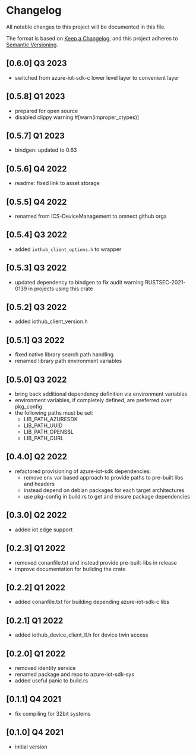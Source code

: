 # Changelog

All notable changes to this project will be documented in this file.

The format is based on [Keep a Changelog](https://keepachangelog.com/en/1.0.0/),
and this project adheres to [Semantic Versioning](https://semver.org/spec/v2.0.0.html).

## [0.6.0] Q3 2023
- switched from azure-iot-sdk-c lower level layer to convenient layer

## [0.5.8] Q1 2023
- prepared for open source
- disabled clippy warning #[warn(improper_ctypes)]

## [0.5.7] Q1 2023
- bindgen: updated to 0.63

## [0.5.6] Q4 2022
- readme: fixed link to asset storage

## [0.5.5] Q4 2022
- renamed from ICS-DeviceManagement to omnect github orga

## [0.5.4] Q3 2022
- added `iothub_client_options.h` to wrapper

## [0.5.3] Q3 2022
- updated dependency to bindgen to fix audit warning RUSTSEC-2021-0139 in projects using this crate

## [0.5.2] Q3 2022
- added iothub_client_version.h

## [0.5.1] Q3 2022
- fixed native library search path handling
- renamed library path environment variables

## [0.5.0] Q3 2022
 - bring back additional dependency definition via environment variables
 - environment variables, if completely defined, are preferred over pkg_config
 - the following paths must be set:
   - LIB_PATH_AZURESDK
   - LIB_PATH_UUID
   - LIB_PATH_OPENSSL
   - LIB_PATH_CURL

## [0.4.0] Q2 2022
 - refactored provisioning of azure-iot-sdk dependencies:
   - remove env var based approach to provide paths to pre-built libs and headers
   - instead depend on debian packages for each target architectures
   - use pkg-config in build.rs to get and ensure package dependencies

## [0.3.0] Q2 2022
 - added iot edge support

## [0.2.3] Q1 2022
 - removed conanfile.txt and instead provide pre-built-libs in release
 - improve documentation for building the crate

## [0.2.2] Q1 2022
 - added conanfile.txt for building depending azure-iot-sdk-c libs

## [0.2.1] Q1 2022
 - added iothub_device_client_ll.h for device twin access

## [0.2.0] Q1 2022
 - removed identity service
 - renamed package and repo to azure-iot-sdk-sys
 - added useful panic to build.rs

## [0.1.1] Q4 2021
 - fix compiling for 32bit systems

## [0.1.0] Q4 2021
 - initial version

